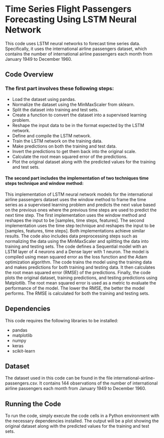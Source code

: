 # Time Series Flight Passengers Forecasting Using LSTM Neural Network
This code uses LSTM neural networks to forecast time series data. Specifically, it uses the international airline passengers dataset, which contains the number of international airline passengers each month from January 1949 to December 1960.

## Code Overview

### **The first part involves these following steps:**
* Load the dataset using pandas.
* Normalize the dataset using the MinMaxScaler from sklearn.
* Split the dataset into training and test sets.
* Create a function to convert the dataset into a supervised learning problem.
* Reshape the input data to be in the format expected by the LSTM network.
* Define and compile the LSTM network.
* Train the LSTM network on the training data.
* Make predictions on both the training and test data.
* Invert the predictions to get them back into the original scale.
* Calculate the root mean squared error of the predictions.
* Plot the original dataset along with the predicted values for the training and test sets.

#### **The second part includes the implementation of two techniques time steps technique and window method:**
This implementation of LSTM neural network models for the international airline passengers dataset uses the window method to frame the time series as a supervised learning problem and predicts the next value based on the previous ones where the previous time steps are used to predict the next time step.
The first implementation uses the window method and reshapes the input to be [samples, time steps, features]. The second implementation uses the time step technique and reshapes the input to be [samples, features, time steps]. Both implementations achieve similar results.
The code also includes data preprocessing steps such as normalizing the data using the MinMaxScaler and splitting the data into training and testing sets. 
The code defines a Sequential model with an LSTM layer of 4 neurons and a Dense layer with 1 neuron. The model is compiled using mean squared error as the loss function and the Adam optimization algorithm.
The code trains the model using the training data and makes predictions for both training and testing data. It then calculates the root mean squared error (RMSE) of the predictions. Finally, the code plots the original dataset, training predictions, and testing predictions using Matplotlib.
The root mean squared error is used as a metric to evaluate the performance of the model. The lower the RMSE, the better the model performs. The RMSE is calculated for both the training and testing sets.


## Dependencies
This code requires the following libraries to be installed:

* pandas
* matplotlib
* numpy
* keras
* scikit-learn

## Dataset
The dataset used in this code can be found in the file international-airline-passengers.csv. It contains 144 observations of the number of international airline passengers each month from January 1949 to December 1960.

## Running the Code
To run the code, simply execute the code cells in a Python environment with the necessary dependencies installed. The output will be a plot showing the original dataset along with the predicted values for the training and test sets.
